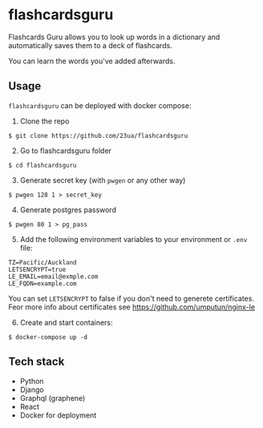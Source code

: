 # flashcardsguru
Flashcards Guru allows you to look up words in a dictionary and automatically saves them to a deck of flashcards.

You can learn the words you've added afterwards.

## Usage
`flashcardsguru` can be deployed with docker compose:


1. Clone the repo
```
$ git clone https://github.com/23ua/flashcardsguru
```
2. Go to flashcardsguru folder
```
$ cd flashcardsguru
```

3. Generate secret key (with `pwgen` or any other way)
```
$ pwgen 128 1 > secret_key
```

4. Generate postgres password
```
$ pwgen 80 1 > pg_pass
```

5. Add the following environment variables to your environment or `.env` file:
```
TZ=Pacific/Auckland
LETSENCRYPT=true
LE_EMAIL=email@exmple.com
LE_FQDN=example.com
```
You can set `LETSENCRYPT` to false if you don't need to generete certificates.
Feor more info about certificates see https://github.com/umputun/nginx-le

6. Create and start containers:
```
$ docker-compose up -d
```

## Tech stack
- Python
- Django
- Graphql (graphene)
- React
- Docker for deployment
